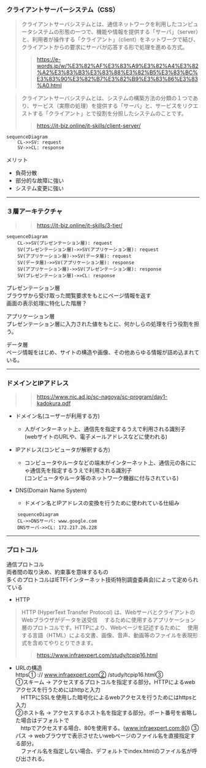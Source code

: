 ### クライアントサーバーシステム（CSS）

> クライアントサーバシステムとは、通信ネットワークを利用したコンピュータシステムの形態の一つで、機能や情報を提供する「サーバ」（server）と、利用者が操作する「クライアント」（client）をネットワークで結び、クライアントからの要求にサーバが応答する形で処理を進める方式。  
>> https://e-words.jp/w/%E3%82%AF%E3%83%A9%E3%82%A4%E3%82%A2%E3%83%B3%E3%83%88%E3%82%B5%E3%83%BC%E3%83%90%E3%82%B7%E3%82%B9%E3%83%86%E3%83%A0.html

> クライアントサーバシステムとは、システムの構築方法の分類の１つであり、サービス（実際の処理）を提供する「サーバ」と、サービスをリクエストする「クライアント」とで役割を分担したシステムのことです。
>> https://it-biz.online/it-skills/client-server/

```mermaid
sequenceDiagram
    CL->>SV: request
    SV->>CL: response
```

メリット  
- 負荷分散
- 部分的な故障に強い
- システム変更に強い

---

### ３層アーキテクチャ
>> https://it-biz.online/it-skills/3-tier/

```mermaid
sequenceDiagram
    CL->>SV(プレゼンテーション層): request
    SV(プレゼンテーション層)->>SV(アプリケーション層): request
    SV(アプリケーション層)->>SV(データ層): request
    SV(データ層)->>SV(アプリケーション層): response
    SV(アプリケーション層)->>SV(プレゼンテーション層): response
    SV(プレゼンテーション層)->>CL: response
```

プレゼンテーション層  
ブラウザから受け取った閲覧要求をもとにページ情報を返す  
画面の表示処理に特化した階層？  

アプリケーション層  
プレゼンテーション層に入力された値をもとに、何かしらの処理を行う役割を担う。  

データ層  
ページ情報をはじめ、サイトの構造や画像、その他あらゆる情報が詰め込まれている。  

---

### ドメインとIPアドレス
>> https://www.nic.ad.jp/sc-nagoya/sc-program/day1-kadokura.pdf

- ドメイン名(ユーザーが利用する方)  
  - 人がインターネット上、通信先を指定するうえで利用される識別子  
    (webサイトのURLや、電子メールアドレスなどに使われる)  

- IPアドレス(コンピュータが解釈する方)
  - コンピュータやルータなどの端末がインターネット上、通信元の各ににゃ通信先を指定するうえで利用される識別子  
    (コンピュータやルータ等のネットワーク機器に付与されている)

- DNS(Domain Name System)
  - ドメイン名とIPアドレスの変換を行うために使われている仕組み
  
```mermaid
    sequenceDiagram
    CL->>DNSサーバ: www.google.com
    DNSサーバ->>CL: 172.217.26.228
```

---

### プロトコル
通信プロトコル  
両者間の取り決め、約束事を意味するもの  
多くのプロトコルはIETF(インターネット技術特別調査委員会)によって定められている

- HTTP  
> HTTP (HyperText Transfer Protocol) は、WebサーバとクライアントのWebブラウザがデータを送受信
　するために使用するアプリケーション層のプロトコルです。HTTPにより、Webページを記述するために
　使用する言語（HTML）による文書、画像、音声、動画等のファイルを表現形式を含めてやりとりできます。
>> https://www.infraexpert.com/study/tcpip16.html

- URLの構造  
https①  ://  www.infraexpert.com②  /study/tcpip16.html③  
①スキーム -> アクセスするプロトコルを指定する部分。HTTPによるwebアクセスを行うためにはhttpと入力  
　HTTPにSSLを使用した暗号化によるwebアクセスを行うためにはhttpsと入力  
②ホスト名 -> アクセスするホスト名を指定する部分。ポート番号を省略した場合はデフォルトで  
　httpでアクセスする場合、80を使用する。(www.infraexpert.com:80)
③パス -> webブラウザで表示させたいwebページのファイル名を直接指定する部分。  
　ファイル名を指定しない場合、デフォルトでindex.htmlのファイル名が呼び出される。